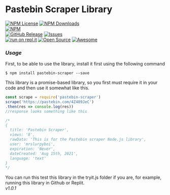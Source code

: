 # Pastebin Scraper Library #

[![NPM License](https://img.shields.io/npm/l/all-contributors.svg?style=flat)](https://github.com/exoticchild-alt/pastebin-scraper/blob/master/LICENSE)
[![NPM Downloads](https://img.shields.io/npm/dt/pastebin-scraper.svg?style=flat)]()   
[![NPM](https://nodei.co/npm/pastebin-scraper.png?downloads=true)](https://www.npmjs.com/pastebin-scraper) 
<br>
[![GitHub Release](https://img.shields.io/github/release/exoticchild-alt/pastebin-scraper.svg?style=flat)]() 
[![Issues](https://img.shields.io/github/issues-raw/exoticchild-alt/pastebin-scraper.svg?maxAge=25000)](https://github.com/exoticchild-alt/pastebin-scraper/issues)  
[![run on repl.it](https://repl.it/badge/github/exoticchild-alt/pastebin-scraper)](https://repl.it/github/exoticchild-alt/pastebin-scraper)
[![Open Source](https://badges.frapsoft.com/os/v1/open-source.svg?v=103)](https://opensource.org/)
[![Awesome](https://cdn.rawgit.com/sindresorhus/awesome/d7305f38d29fed78fa85652e3a63e154dd8e8829/media/badge.svg)](https://github.com/sindresorhus/awesome)

### *Usage* ###
First, to be able to use the library, install it first using the following command
```
$ npm install pastebin-scraper --save
```
This library is a promise-based library, so you first must require it in your code and then use it somewhat like this.
```javascript
const scrape = require('pastebin-scraper')
scrape('https://pastebin.com/4Z489JeC')
.then(res => console.log(res))
//response looks something like this

/*
{
  title: 'Pastebin Scraper',
  views: '8',
  rawData: 'This is for the Pastebin scraper Node.js library',
  user: 'mrslurpyboi',
  expiration: 'Never',
  dateCreated: 'Aug 15th, 2021',
  language: 'text'
}
*/
```
You can run this test this library in the tryit.js folder if you are, for example, running this library in Github or Replit.
<br>
*v1.0.1*